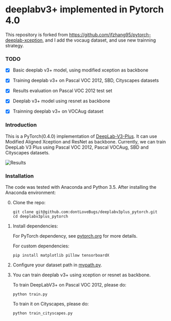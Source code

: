 # deeplabv3+ implemented in Pytorch 4.0
This repository is forked from https://github.com/jfzhang95/pytorch-deeplab-xception, and I add the vocaug dataset, and use new trainning strategy.

### TODO
- [x] Basic deeplab v3+ model, using modified xception as backbone
- [x] Training deeplab v3+ on Pascal VOC 2012, SBD, Cityscapes datasets
- [x] Results evaluation on Pascal VOC 2012 test set
- [x] Deeplab v3+ model using resnet as backbone
- [x] Trainning deeplab v3+ on VOCAug dataset


### Introduction
This is a PyTorch(0.4.0) implementation of [DeepLab-V3-Plus](https://arxiv.org/pdf/1802.02611). It
can use Modified Aligned Xception and ResNet as backbone. Currently, we can train DeepLab V3 Plus
using Pascal VOC 2012, Pascal VOCAug, SBD and Cityscapes datasets.

![Results](doc/results.png)


### Installation
The code was tested with Anaconda and Python 3.5. After installing the Anaconda environment:

0. Clone the repo:
    ```Shell
    git clone git@github.com:dontLoveBugs/deeplabv3plus_pytorch.git
    cd deeplabv3plus_pytorch
    ```

1. Install dependencies:

    For PyTorch dependency, see [pytorch.org](https://pytorch.org/) for more details.

    For custom dependencies:
    ```Shell
    pip install matplotlib pillow tensorboardX
    ```

2. Configure your dataset path in [mypath.py](https://github.com/jfzhang95/pytorch-deeplab-xception/blob/master/mypath.py).

3. You can train deeplab v3+ using xception or resnet as backbone.

    To train DeepLabV3+ on Pascal VOC 2012, please do:
    ```Shell
    python train.py
    ```

    To train it on Cityscapes, please do:
    ```Shell
    python train_cityscapes.py
    ```



